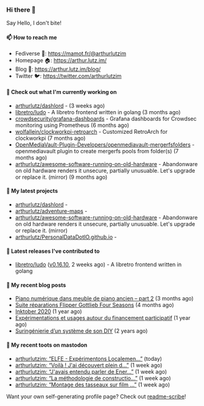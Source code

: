 ### Hi there 👋

Say Hello, I don't bite!

#### 📫 How to reach me

- Fediverse 🐘: https://mamot.fr/@arthurlutzim
- Homepage 🏠: https://arthur.lutz.im/
- Blog 📰: https://arthur.lutz.im/blog/
- Twitter 🐦: https://twitter.com/arthurlutzim

#### 👷 Check out what I'm currently working on

- [arthurlutz/dashlord](https://github.com/arthurlutz/dashlord) -  (3 weeks ago)
- [libretro/ludo](https://github.com/libretro/ludo) - A libretro frontend written in golang (3 months ago)
- [crowdsecurity/grafana-dashboards](https://github.com/crowdsecurity/grafana-dashboards) - Grafana dashboards for Crowdsec monitoring using Prometheus (6 months ago)
- [wolfallein/clockworkpi-retroarch](https://github.com/wolfallein/clockworkpi-retroarch) - Customized RetroArch for clockworkpi (7 months ago)
- [OpenMediaVault-Plugin-Developers/openmediavault-mergerfsfolders](https://github.com/OpenMediaVault-Plugin-Developers/openmediavault-mergerfsfolders) - openmediavault plugin to create mergerfs pools from folder(s) (7 months ago)
- [arthurlutz/awesome-software-running-on-old-hardware](https://github.com/arthurlutz/awesome-software-running-on-old-hardware) - Abandonware on old hardware renders it unsecure, partially unusuable. Let&#39;s upgrade or replace it. (mirror) (9 months ago)

#### 🌱 My latest projects

- [arthurlutz/dashlord](https://github.com/arthurlutz/dashlord) - 
- [arthurlutz/adventure-maps](https://github.com/arthurlutz/adventure-maps) - 
- [arthurlutz/awesome-software-running-on-old-hardware](https://github.com/arthurlutz/awesome-software-running-on-old-hardware) - Abandonware on old hardware renders it unsecure, partially unusuable. Let&#39;s upgrade or replace it. (mirror)
- [arthurlutz/PersonalDataDotIO.github.io](https://github.com/arthurlutz/PersonalDataDotIO.github.io) - 

#### 🔭 Latest releases I've contributed to

- [libretro/ludo](https://github.com/libretro/ludo) ([v0.16.10](https://github.com/libretro/ludo/releases/tag/v0.16.10), 2 weeks ago) - A libretro frontend written in golang

#### 📜 My recent blog posts

- [Piano numérique dans meuble de piano ancien – part 2](https://arthur.lutz.im/blog/2021/08/16/piano-numerique-dans-meuble-de-piano-ancien-part-2/) (3 months ago)
- [Suite réparations Flipper Gottlieb Four Seasons](https://arthur.lutz.im/blog/2021/07/19/suite-reparations-flipper-gottlieb-four-seasons/) (4 months ago)
- [Inktober 2020](https://arthur.lutz.im/blog/2020/11/09/inktober-2020/) (1 year ago)
- [Expérimentations et usages autour du financement participatif](https://arthur.lutz.im/blog/2020/09/21/experimentations-et-usages-autour-du-financement-participatif/) (1 year ago)
- [Suringénierie d’un système de son DIY](https://arthur.lutz.im/blog/2020/06/01/suringenierie-dun-systeme-de-son-diy/) (2 years ago)

#### 🐘 My recent toots on mastodon

- [arthurlutzim: “ELFE - Expérimentons Localemen…”](https://mamot.fr/@arthurlutzim/107359767662606966) (today)
- [arthurlutzim: “Voilà ! J&#39;ai découvert plein d…”](https://mamot.fr/@arthurlutzim/107319940319712864) (1 week ago)
- [arthurlutzim: “J&#39;avais entendu parler de Ener…”](https://mamot.fr/@arthurlutzim/107319925003460326) (1 week ago)
- [arthurlutzim: “La méthodologie de constructio…”](https://mamot.fr/@arthurlutzim/107319905062144902) (1 week ago)
- [arthurlutzim: “Montage des tasseaux sur film …”](https://mamot.fr/@arthurlutzim/107319888522567207) (1 week ago)

Want your own self-generating profile page? Check out [readme-scribe](https://github.com/muesli/readme-scribe)!
